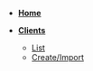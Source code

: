 * [**Home**](/)

* [**Clients**](/user-menus/overview.md)

  * [List](/user-menus/dev-user-menu.md)
  * [Create/Import](/user-menus/admin-user-menu.md)
